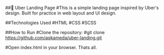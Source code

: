##🚗 Uber Landing Page
#This is a simple landing page inspired by Uber's design. Built for practice in web layout and UI design.

##Technologies Used
#HTML
#CSS
#SCSS

##How to Run
#Clone the repository:
#git clone https://github.com/aqkameda/uber-landing.git

#Open index.html in your browser. Thats all.
